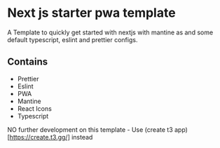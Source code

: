 
# Next js starter pwa template
A Template to quickly get started with nextjs with mantine as and some default typescript, eslint and prettier configs.
 ## Contains 
- Prettier
- Eslint
- PWA 
- Mantine 
- React Icons
- Typescript



NO further development on this template - Use (create t3 app)[https://create.t3.gg/] instead 
